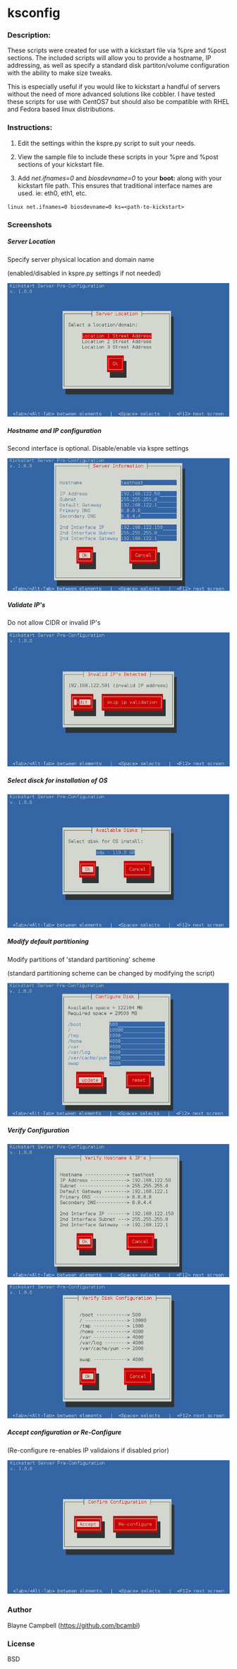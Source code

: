 ksconfig
========

### Description:

These scripts were created for use with a kickstart file via %pre and %post sections.
The included scripts will allow you to provide a hostname, IP addressing, as well as 
specify a standard disk partiton/volume configuration with the ability to make size tweaks.

This is especially useful if you would like to kickstart a handful of servers without 
the need of more advanced solutions like cobbler. I have tested these scripts for 
use with CentOS7 but should also be compatible with RHEL and Fedora based linux 
distributions.

### Instructions:

1) Edit the settings within the kspre.py script to suit your needs.

2) View the sample file to include these scripts in your %pre and %post sections 
of your kickstart file.

3) Add *net.ifnames=0* and *biosdevname=0* to your **boot:** along with your 
kickstart file path. This ensures that traditional interface names are used. 
ie: eth0, eth1, etc.

```
linux net.ifnames=0 biosdevname=0 ks=<path-to-kickstart>
```

### Screenshots

##### Server Location
Specify server physical location and domain name
 
(enabled/disabled in kspre.py settings if not needed)

![Select available disk](screenshots/select_location.png)

##### Hostname and IP configuration

Second interface is optional. Disable/enable via kspre settings

![Select available disk](screenshots/hostname-ip_config.png)

##### Validate IP's

Do not allow CIDR or invalid IP's

![Select available disk](screenshots/ip_validations.png)

##### Select disck for installation of OS

![Select available disk](screenshots/available_disks.png)

##### Modify default partitioning

Modify partitions of 'standard partitioning' scheme

(standard partitioning scheme can be changed by modifying the script)

![Select available disk](screenshots/configure_disk.png)

##### Verify Configuration

![Select available disk](screenshots/confirm_host_ip.png)

![Select available disk](screenshots/confirm_disk_part.png)

##### Accept configuration or Re-Configure

(Re-configure re-enables IP validaions if disabled prior)

![Select available disk](screenshots/confirm_or_re-config.png)



### Author
Blayne Campbell (https://github.com/bcambl)

### License
BSD
